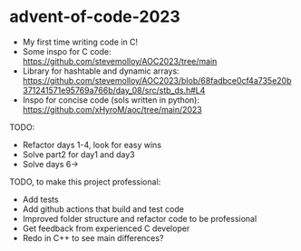 # advent-of-code-2023
- My first time writing code in C!
- Some inspo for C code: https://github.com/stevemolloy/AOC2023/tree/main
- Library for hashtable and dynamic arrays: https://github.com/stevemolloy/AOC2023/blob/68fadbce0cf4a735e20b371241571e95769a766b/day_08/src/stb_ds.h#L4
- Inspo for concise code (sols written in python): https://github.com/xHyroM/aoc/tree/main/2023



TODO:
- Refactor days 1-4, look for easy wins
- Solve part2 for day1 and day3
- Solve days 6->




TODO, to make this project professional:
- Add tests
- Add github actions that build and test code
- Improved folder structure and refactor code to be professional
- Get feedback from experienced C developer
- Redo in C++ to see main differences?